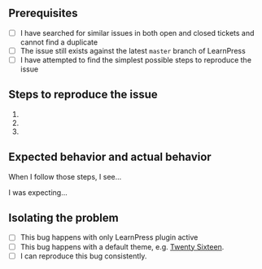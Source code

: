 ## Prerequisites

<!-- Mark checked items with an [x] -->

- [ ] I have searched for similar issues in both open and closed tickets and cannot find a duplicate
- [ ] The issue still exists against the latest `master` branch of LearnPress
- [ ] I have attempted to find the simplest possible steps to reproduce the issue

## Steps to reproduce the issue

1.
2.
3.

## Expected behavior and actual behavior

When I follow those steps, I see...

I was expecting...

## Isolating the problem

- [ ] This bug happens with only LearnPress plugin active
- [ ] This bug happens with a default theme, e.g. [Twenty Sixteen](https://wordpress.org/themes/twentysixteen/).
- [ ] I can reproduce this bug consistently.